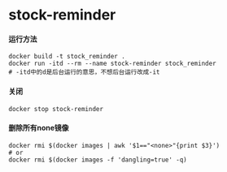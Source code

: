 # stock-reminder

#### 运行方法
```shell script
docker build -t stock_reminder .
docker run -itd --rm --name stock-reminder stock_reminder
# -itd中的d是后台运行的意思，不想后台运行改成-it
```
#### 关闭
```shell script
docker stop stock-reminder
```

#### 删除所有none镜像
```shell script
docker rmi $(docker images | awk '$1=="<none>"{print $3}')
# or
docker rmi $(docker images -f 'dangling=true' -q)
```


